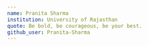 ```yaml
---
name: Pranita Sharma
institution: University of Rajasthan
quote: Be bold, be courageous, be your best.
github_user: Pranita-Sharma
---
```

